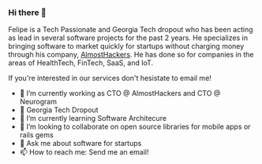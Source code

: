 ### Hi there 👋

Felipe is a Tech Passionate and Georgia Tech dropout who has been acting as lead in several software projects for the past 2 years. He specializes in bringing software to market quickly for startups without charging money through his company, [AlmostHackers](https://almosthackers.net). He has done so for companies in the areas of HealthTech, FinTech, SaaS, and IoT.

If you're interested in our services don't hesistate to email me!


- 🔭 I’m currently working as CTO @ AlmostHackers and CTO @ Neurogram
- 🔭 Georgia Tech Dropout
- 🌱 I’m currently learning Software Architecure
- 👯 I’m looking to collaborate on open source libraries for mobile apps or rails gems
- 💬 Ask me about software for startups
- 📫 How to reach me: Send me an email!
